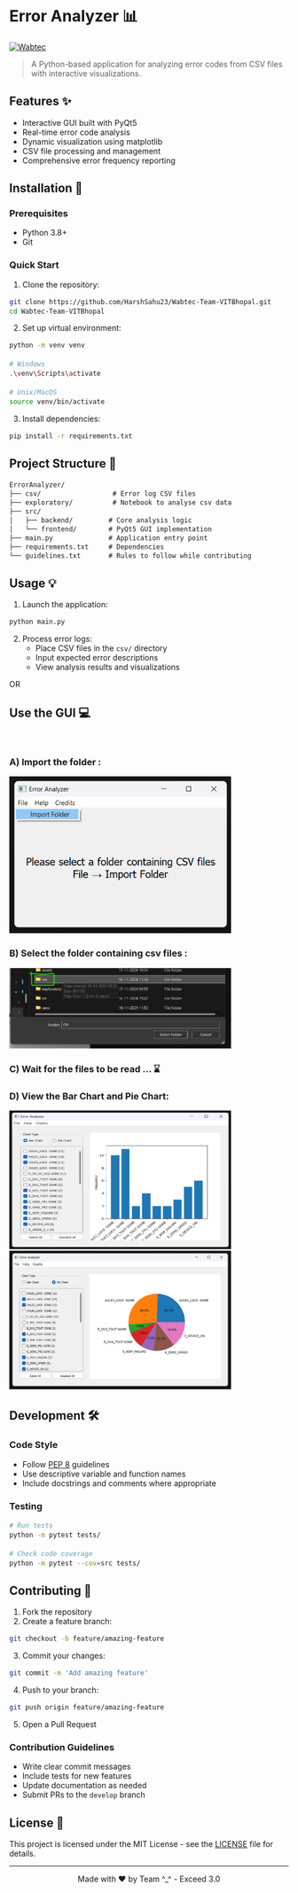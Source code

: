 # Error Analyzer 📊

<a href="https://www.wabteccorp.com/" target="_blank">
  <img src="https://www.wabteccorp.com/themes/custom/wabtec/images/Wabtec-logo-White.svg" alt="Wabtec" width="200" height="100"/>
</a>
<p></p>

> A Python-based application for analyzing error codes from CSV files with interactive visualizations.

## Features ✨

- Interactive GUI built with PyQt5
- Real-time error code analysis
- Dynamic visualization using matplotlib
- CSV file processing and management
- Comprehensive error frequency reporting

## Installation 🚀

### Prerequisites

- Python 3.8+
- Git

### Quick Start

1. Clone the repository:
```bash
git clone https://github.com/HarshSahu23/Wabtec-Team-VITBhopal.git
cd Wabtec-Team-VITBhopal
```

2. Set up virtual environment:
```bash
python -m venv venv

# Windows
.\venv\Scripts\activate

# Unix/MacOS
source venv/bin/activate
```

3. Install dependencies:
```bash
pip install -r requirements.txt
```

## Project Structure 📁

```
ErrorAnalyzer/
├── csv/                  # Error log CSV files
├── exploratory/          # Notebook to analyse csv data
├── src/
│   ├── backend/         # Core analysis logic
│   └── frontend/        # PyQt5 GUI implementation
├── main.py              # Application entry point
├── requirements.txt     # Dependencies
└── guidelines.txt       # Rules to follow while contributing
```

## Usage 💡

1. Launch the application:
```bash
python main.py
```

2. Process error logs:
   - Place CSV files in the `csv/` directory
   - Input expected error descriptions
   - View analysis results and visualizations

OR 

## Use the GUI 💻
  <br/>

  ### A) Import the folder :
  <p align="left">
    <img src="https://github.com/HarshSahu23/Wabtec3_BrakesGUI_shared/blob/fd1bf64a8bfb385290acbd3b7e065a4ddd4d6560/assets/SS2.png" alt="Screenshot 1" width="400"/>
  </p>

  ### B) Select the folder containing csv files :
  <p align="left">
    <img src="https://github.com/HarshSahu23/Wabtec3_BrakesGUI_shared/blob/fd1bf64a8bfb385290acbd3b7e065a4ddd4d6560/assets/SS3.png" alt="Screenshot 2" width="400"/>
  </p>

  ### C) Wait for the files to be read ... ⌛
  
  ### D) View the Bar Chart and Pie Chart:
  <p align="left">
    <img src="https://github.com/HarshSahu23/Wabtec3_BrakesGUI_shared/blob/fd1bf64a8bfb385290acbd3b7e065a4ddd4d6560/assets/SS4.png" alt="Screenshot 3" width="400" height="250" style="display: inline-block; margin-right: 10px;"/>
    <img src="https://github.com/HarshSahu23/Wabtec3_BrakesGUI_shared/blob/fd1bf64a8bfb385290acbd3b7e065a4ddd4d6560/assets/SS5.png" alt="Screenshot 4" width="400" height="250" style="display: inline-block;"/>
  </p>


## Development 🛠️

### Code Style

- Follow [PEP 8](https://www.python.org/dev/peps/pep-0008/) guidelines
- Use descriptive variable and function names
- Include docstrings and comments where appropriate

### Testing

```bash
# Run tests
python -m pytest tests/

# Check code coverage
python -m pytest --cov=src tests/
```

## Contributing 🤝

1. Fork the repository
2. Create a feature branch:
```bash
git checkout -b feature/amazing-feature
```

3. Commit your changes:
```bash
git commit -m 'Add amazing feature'
```

4. Push to your branch:
```bash
git push origin feature/amazing-feature
```

5. Open a Pull Request

### Contribution Guidelines

- Write clear commit messages
- Include tests for new features
- Update documentation as needed
- Submit PRs to the `develop` branch

## License 📝

This project is licensed under the MIT License - see the [LICENSE](LICENSE) file for details.

---

<div align="center">
Made with ❤️ by Team ^_^ - Exceed 3.0
</div>
